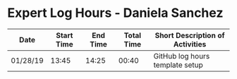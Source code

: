 # Expert Log Hours - Daniela Sanchez

| Date | Start Time | End Time | Total Time | Short Description of Activities |
|------|------------|----------|------------|---------------------------------|
| 01/28/19 | 13:45 | 14:25 | 00:40 | GitHub log hours template setup| 
